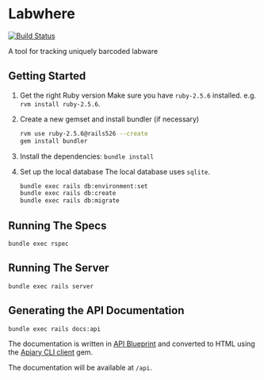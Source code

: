 # Labwhere

[![Build Status](https://travis-ci.org/sanger/labwhere.svg?branch=devel)](https://travis-ci.org/sanger/labwhere)

A tool for tracking uniquely barcoded labware

## Getting Started

1. Get the right Ruby version
Make sure you have `ruby-2.5.6` installed. e.g. `rvm install ruby-2.5.6`.

1. Create a new gemset and install bundler (if necessary)

    ```bash
    rvm use ruby-2.5.6@rails526 --create
    gem install bundler
    ```

1. Install the dependencies: `bundle install`
1. Set up the local database
The local database uses `sqlite`.

    ```bash
    bundle exec rails db:environment:set
    bundle exec rails db:create
    bundle exec rails db:migrate
    ```

## Running The Specs

`bundle exec rspec`

## Running The Server

`bundle exec rails server`

## Generating the API Documentation

`bundle exec rails docs:api`

The documentation is written in [API Blueprint](https://apiblueprint.org/) and converted to HTML
using the [Apiary CLI client](https://github.com/apiaryio/apiary-client) gem.

The documentation will be available at `/api`.
